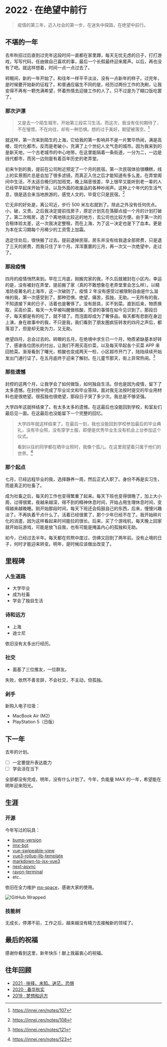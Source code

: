 # 2022 · 在绝望中前行

> 疫情的第三年，迈入社会的第一步，在迷失中探路，在绝望中前行。

## 不堪的一年

去年秋招过后直到过完年这段时间一直都在家里蹲，每天无忧无虑的日子，打打游戏，写写代码，任由做自己喜欢的事，最后一个长假最终迎来尾声。以后，再也没有了吧。就这样想着，时间一点一点过去了。

转眼间，新的一年开始了。和往年一样平平淡淡，没有一点新年的样子。过完年，是时候要开始新的征程了。和普通应届生不同的是，经历过两份工作的洗刷，让我变得不再有一颗充满希望，怀着热情去迎接工作的人了。只不过是为了糊口饭吃罢了。

### 那次沪漂

> 又是去一个陌生城市，开始第三段实习生活。而这次，我没有任何期待了，不在憧憬，不在向往，却有一种恐惧。想的过于美好，期望被落空。[^0]

就这样，第一次来到陌生的上海，它给我的第一影响并不是一片繁华热闹，满是高楼，现代化都市。反而是老破小，充满了上个世纪人文气息的城市。因为我来到的是新天地，一个古老城市的中心地带。在这里能隔着一条街道，一分为二，一边是线代都市，而另一边则是有着百年历史的老弄堂。

初来乍到的我，提前在公司附近预定了一个月的民宿。第一次民宿体验很糟糕，线上的实景图片总是会加了很多滤镜，而真正入住之后才能知道有多么差。在弄堂阁间中生活，不太适合晚归的加班党，晚上隔音很差，早上很早又能听到老一辈的人已经早早起床开始干活，以及外面的收废品的各种吵闹声。这种上个年代的生活气息，很是适合来当地旅游的，感觉人文的，毕竟它只是民宿。[^1]

它无非的好处是，离公司近，步行 500 米左右就到了。除此之外没有任何优点。小，破，又贵。之后我决定提前找房子，原定计划先在落脚点组一个月的计划打破了。第二次租房，选了个离地铁比较近的地方，去公司也比较方便。由于第一次的合租体验太差，这一次我决定整租，而在上海，为了这一决定也是下了血本。更是为本在实习期每个月稀少的工资雪上加霜。

选定住处后，很快搬了过去。提前退掉民宿，房东并没有给我退全部房费，只是退了三天的房费，而我只住了半个月。浑浑噩噩的三月，再一次又一次绝望中，走过了。

### 那段疫情

四月的疫情悄然来到。早在三月底，刚搬完家的我，不久后就被封在小区内，幸运的是，没有被封在弄堂，提前搬了家（真的不敢想象在老弄堂里会怎么样）。以精准防疫著名的上海市，这一次破防了。疫情 2 年没有感受过被限制自由是什么滋味的我，第一次感受到了。那种恐惧，绝望，痛苦，孤独，无助。一无所有的我，不知道接下来的日子，活着也是奢侈了。没有厨具，买不到菜。直到后来，物质换取，买高价菜，每天一大早被叫醒做核酸，荒谬的事情在如今见识到了。那段日子，每天都是有的吃了，就不错了。而泡面却成为了奢侈品。每天都有悲剧在身边上演，身在故事中的我，不只是我，我们看到了朋友圈疯狂转发的四月之声后，都落泪了，但是却无能为力，又无助。

绝望四月，总会过去的。转眼的五月，在绝境中求生已一个月，物质紧缺基本好转了，感谢各位团长的付出，让我们不用买高价菜，以及每天早起各个买菜 APP 来回抢菜。渐渐看到了曙光，核酸也变成两天一检，小区超市开门了，陆陆续续开始发出门通行证了。在五月底终于迎来了解封。在儿童节那天，街上异常热闹。[^2]

### 那些遗憾

封控的这两个月，让我学会了如何做饭，如何独自生活。但也是因为疫情，留下了太多遗憾。在封控中完成了毕业论文和毕业答辩。面对我无法按时提交的毕业用材料也是很绝望。很孤独也很绝望，那段日子哭了多少次。我总是不够坚强。

大学四年这就样结束了。有太多太多的遗憾。在这最后也没能回到学校，和室友们最后见一面。在这最后也没能留下一个完整的回忆。

> 大学四年就这样结束了。在最后一刻，我也没能回到学校参加最后的毕业典礼，没有毕业照，没有穿学士服，即便是优秀毕业生没有机会上台参加这个仪式。
>
> 看到以往的同学都在晒毕业照时，我像个孤儿。在这里观望着只属于他们的世界。[^3]

### 那个起点

七月，已经远程毕业的我，选择静养一周，然后正式入职了。身份不再是实习生，而是真正的社畜了。

成为社畜之后，每天的工作也变得繁重了起来。每天下班也变得很晚了，加上大小周，过得很累，夜越来越深，得不到的精神休息时间，开始占用生理休息时间，变得越来越晚睡。刚开始那段时间，每天下班还会捣鼓自己的东西，后来，慢慢兴趣淡了。不再执着干点什么了。活着已经很累了，那个少年已经不在了。我开始碎片化的消遣，因为这样看起来时间能拉的很长。后来，买了个游戏机，每天晚上回家就开始玩游戏，可能是放飞自我，也有可能是掩盖内心的孤独和无助。

如今，已经过去半年。每天都在煎熬中度过，仿佛又回到了两年前。没有止境的日子，何时才能迎来转变。明年，是时候应该做出改变了。

## 里程碑

### 人生道路

- 大学毕业
- 成为社畜
- 学会了独自生活

### 诗和远方

- 上海
- 迪士尼

依旧没有太多出行经历。

### 社交

- 面基了三位推友，一位群友。

失败，依然不善言辞，不会社交，不主动，但孤独。

### 剁手

新购入电子垃圾：

- MacBook Air (M2)
- PlayStation 5（日版）

## 下一年

去年的计划。

- [ ] 一定要提升表达能力
- [ ] 学会活在当下

全部都没有完成，明年，没有什么计划了。今年，负能量 MAX 的一年，希望能在明年迎来阳光。

## 生涯

### 开源

今年写过的玩具：

- [bump-version](https://github.com/Innei/bump-version)
- [imx-bot](https://github.com/Innei/imx-bot)
- [vue-swipeable-view](https://github.com/Innei/vue-swipeable-view)
- [vue3-rollup-lib-template](https://github.com/Innei/vue3-rollup-lib-template)
- [markdown-to-jsx-vue3](https://github.com/Innei/markdown-to-jsx-vue3)
- [next-async](https://github.com/Innei/next-async)
- [rayon-terminal](https://github.com/Innei/rayon-terminal)
- etc..

依旧在全力维护 [mx-space](https://github.com/mx-space?type=source)，感谢大家的使用。

![!GitHub Wrapped](https://cdn.jsdelivr.net/gh/Innei/fancy@master/2022/1225220557.jpg)

### 技能树

无成长，停滞不前，工作之后，越来越没有精力去接触新的领域了。

## 最后的祝福

感谢你看到这里，新年快乐！献上我最衷心的祝福。

## 往年回顾

- [2021 · 抉择、未知、迷茫、恐惧](https://year.innei.ren/2021/)
- [2020 · 春华秋实](https://year.innei.ren/2020/)
- [2019 · 梦想和远方](https://year.innei.ren/2019/)

[^0]: https://innei.ren/notes/107
[^1]: https://innei.ren/notes/108
[^2]: https://innei.ren/notes/121
[^3]: https://innei.ren/notes/123
